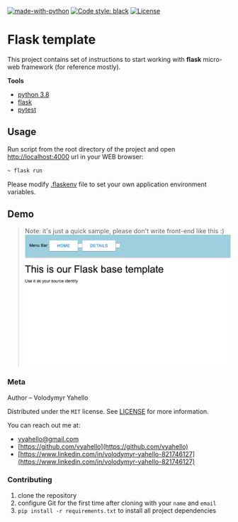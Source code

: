 [![made-with-python](https://img.shields.io/badge/Made%20with-Python-1f425f.svg)](https://www.python.org/)
[![Code style: black](https://img.shields.io/badge/code%20style-black-000000.svg)](https://github.com/psf/black)
[![License](https://img.shields.io/badge/license-MIT-green.svg)](LICENSE.md)

# Flask template

This project contains set of instructions to start working with **flask** micro-web framework (for reference mostly).

**Tools**
- [python 3.8](https://www.python.org/downloads/release/python-380)
- [flask](http://flask.palletsprojects.com)
- [pytest](https://www.pylint.org)

## Usage
Run script from the root directory of the project and open [http://localhost:4000](http://localhost:4000) url in your WEB browser:
```bash
~ flask run
```

Please modify [.flaskenv](.flaskenv) file to set your own application environment variables.

## Demo
> Note: it's just a quick sample, please don't write front-end like this :)
![Screenshot](src/img/home.png)

### Meta

Author – Volodymyr Yahello

Distributed under the `MIT` license. See [LICENSE](LICENSE.md) for more information.

You can reach out me at:
* [vyahello@gmail.com](vyahello@gmail.com)
* [https://github.com/vyahello](https://github.com/vyahello)
* [https://www.linkedin.com/in/volodymyr-yahello-821746127](https://www.linkedin.com/in/volodymyr-yahello-821746127)

### Contributing
1. clone the repository
2. configure Git for the first time after cloning with your `name` and `email`
3. `pip install -r requirements.txt` to install all project dependencies